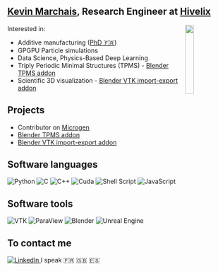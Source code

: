 ## [Kevin Marchais](https://www.linkedin.com/in/kevin-marchais/), Research Engineer at [Hivelix](https://www.linkedin.com/company/hivelix/)

<img src="images/gyroid-flow.webp" align="right" width="20%"/>

Interested in:
- Additive manufacturing ([PhD 🇫🇷](https://pastel.hal.science/tel-03663374))
- GPGPU Particle simulations
- Data Science, Physics-Based Deep Learning
- Triply Periodic Minimal Structures (TPMS) - [Blender TPMS addon](https://github.com/kmarchais/blender-tpms)
- Scientific 3D visualization - [Blender VTK import-export addon](https://github.com/kmarchais/blender-vtk-importer-exporter)


## Projects
- Contributor on [Microgen](https://github.com/3MAH/microgen)
- [Blender TPMS addon](https://github.com/kmarchais/blender-tpms)
- [Blender VTK import-export addon](https://github.com/kmarchais/blender-vtk-importer-exporter)

## Software languages

![Python](https://img.shields.io/badge/python-3670A0?style=for-the-badge&logo=python&logoColor=ffdd54)
![C](https://img.shields.io/badge/c-%2300599C.svg?style=for-the-badge&logo=c&logoColor=white)
![C++](https://img.shields.io/badge/c++-%2300599C.svg?style=for-the-badge&logo=c%2B%2B&logoColor=white)
![Cuda](https://img.shields.io/badge/CUDA-%2376B900.svg?style=for-the-badge&logo=nVIDIA&logoColor=white)
![Shell Script](https://img.shields.io/badge/shell_script-%23121011.svg?style=for-the-badge&logo=gnu-bash&logoColor=white)
![JavaScript](https://img.shields.io/badge/javascript-%23323330.svg?style=for-the-badge&logo=javascript&logoColor=%23F7DF1E)

## Software tools

![VTK](https://img.shields.io/badge/VTK-064f8d.svg?style=for-the-badge)
![ParaView](https://img.shields.io/badge/ParaView-999999.svg?style=for-the-badge)
![Blender](https://img.shields.io/badge/blender-%23F5792A.svg?style=for-the-badge&logo=blender&logoColor=white)
![Unreal Engine](https://img.shields.io/badge/unrealengine-%23313131.svg?style=for-the-badge&logo=unrealengine&logoColor=white)

<!--
<div>
  <img src="https://github.com/devicons/devicon/blob/master/icons/git/git-original.svg" title="Git" **alt="Git" width="40" height="40" style="background: white;"/>
  <img src="https://github.com/devicons/devicon/blob/master/icons/github/github-original.svg" title="GitHub" **alt="GitHub" width="40" height="40"/>
  <img src="https://github.com/devicons/devicon/blob/master/icons/linux/linux-plain.svg" title="Linux" alt="Linux" width="40" height="40"/>&nbsp;
  <img src="https://github.com/devicons/devicon/blob/master/icons/jupyter/jupyter-original.svg" title="Jupyter" alt="Jupyter" width="40" height="40"/>&nbsp;
  <img src="https://github.com/devicons/devicon/blob/master/icons/anaconda/anaconda-original.svg" title="Anaconda" alt="Anaconda" width="40" height="40"/>&nbsp;
  <img src="https://github.com/devicons/devicon/blob/master/icons/pytest/pytest-original.svg" title="pytest" alt="pytest" width="40" height="40"/>&nbsp;
  <img src="https://github.com/devicons/devicon/blob/master/icons/ssh/ssh-original.svg" title="ssh" alt="ssh" width="40" height="40"/>&nbsp;
  <img src="https://github.com/devicons/devicon/blob/master/icons/blender/blender-original.svg" title="Blender" alt="Blender" width="40" height="40"/>&nbsp;
  <img src="https://github.com/devicons/devicon/blob/master/icons/unrealengine/unrealengine-original.svg" title="Unreal Engine" alt="Unreal Engine" width="40" height="40"/>&nbsp;
</div>
-->

## To contact me
<a href="https://www.linkedin.com/in/kevin-marchais/">
  <img src="https://img.shields.io/badge/LinkedIn-0077B5?style=for-the-badge&logo=linkedin&logoColor=white" title="LinkedIn"/>
</a>
I speak 🇫🇷 🇬🇧 🇪🇸 

<!-- 
## GitHub stats

<a href="https://github.com/anuraghazra/github-readme-stats" title="Go to Source">
  <img width=390 src="https://github-readme-stats.vercel.app/api?username=kmarchais&count_private=true&show_icons=true&theme=react&border_color=61dafb&hide_border=true" />
</a> 
-->

<!--
**kmarchais/kmarchais** is a ✨ _special_ ✨ repository because its `README.md` (this file) appears on your GitHub profile.

Here are some ideas to get you started:

- 🔭 I’m currently working on ...
- 🌱 I’m currently learning ...
- 👯 I’m looking to collaborate on ...
- 🤔 I’m looking for help with ...
- 💬 Ask me about ...
- 📫 How to reach me: ...
- 😄 Pronouns: ...
- ⚡ Fun fact: ...
-->
